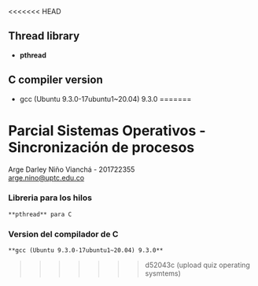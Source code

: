 <<<<<<< HEAD
## Thread library
- **pthread**

## C compiler version
- gcc (Ubuntu 9.3.0-17ubuntu1~20.04) 9.3.0
=======
# Parcial Sistemas Operativos - Sincronización de procesos

Arge Darley Niño Vianchá - 201722355  
arge.nino@uptc.edu.co

### Libreria para los hilos

    **pthread** para C

### Version del compilador de C

    **gcc (Ubuntu 9.3.0-17ubuntu1~20.04) 9.3.0**
>>>>>>> d52043c (upload quiz operating sysmtems)
